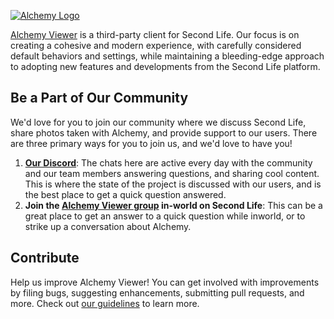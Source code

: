 [![Alchemy Logo](https://alchemyviewer.org/assets/images/banner-4bed76df9322897136b74485a58ae2d7.webp)](https://www.alchemyviewer.org)

[Alchemy Viewer](https://www.alchemyviewer.org) is a third-party client for Second Life. Our focus is on creating a cohesive and modern experience, with carefully considered default behaviors and settings, while maintaining a bleeding-edge approach to adopting new features and developments from the Second Life platform.

## Be a Part of Our Community

We'd love for you to join our community where we discuss Second Life, share photos taken with Alchemy, and provide support to our users. There are three primary ways for you to join us, and we'd love to have you!

1. **[Our Discord](https://discordapp.com/invite/KugCgs6)**: The chats here are active every day with the community and our team members answering questions, and sharing cool content. This is where the state of the project is discussed with our users, and is the best place to get a quick question answered.
2. **Join the [Alchemy Viewer group](https://world.secondlife.com/group/8a5268a4-af8d-f2a5-6d82-29cd322210d1) in-world on Second Life**: This can be a great place to get an answer to a quick question while inworld, or to strike up a conversation about Alchemy.

## Contribute

Help us improve Alchemy Viewer! You can get involved with improvements by filing bugs, suggesting enhancements, submitting pull requests, and more. Check out [our guidelines](https://github.com/AlchemyViewer/Alchemy/blob/main/CONTRIBUTING.md) to learn more.
